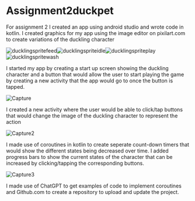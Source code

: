 # Assignment2duckpet
For assignment 2 I created an app using android studio and wrote code in kotlin. I created graphics for my app using the image editor on pixilart.com to create variations of the duckling character

<img src="https://i.ibb.co/pxWc31z/ducklingspritefeed.png" alt="ducklingspritefeed" border="0"><img src="https://i.ibb.co/MSdxSzp/ducklingspriteidle.gif" alt="ducklingspriteidle" border="0"><img src="https://i.ibb.co/kMbtqrt/ducklingspriteplay.png" alt="ducklingspriteplay" border="0"><img src="https://i.ibb.co/G9rQv27/ducklingspritewash.png" alt="ducklingspritewash" border="0">

I started my app by creating a start up screen showing the duckling character and a button that would allow the user to start playing the game by creating a new activity that the app would go to once the button is tapped.

<img src="https://i.ibb.co/djxV8m1/Capture.png" alt="Capture" border="0">

I created a new activity where the user would be able to click/tap buttons that would change the image of the duckling character to represent the action

<img src="https://i.ibb.co/9V7RQXd/Capture2.png" alt="Capture2" border="0">

I made use of coroutines in kotlin to create seperate count-down timers that would show the different states being decreased over time. I added progress bars to show the current states of the character that can be increased by clicking/tapping the corresponding buttons. 

<img src="https://i.ibb.co/Dz0xwjT/Capture3.png" alt="Capture3" border="0">

I made use of ChatGPT to get examples of code to implement coroutines and Github.com to create a repository to upload and update the project.
